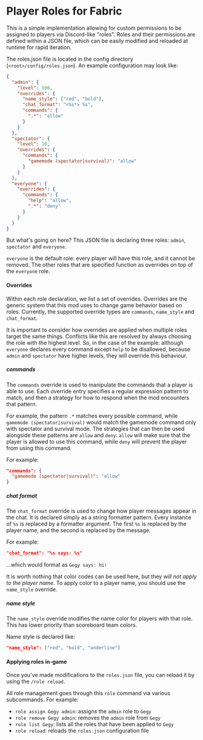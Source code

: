 # Player Roles for Fabric
This is a simple implementation allowing for custom permissions to be assigned to players via Discord-like "roles".
Roles and their permissions are defined within a JSON file, which can be easily modified and reloaded at runtime for rapid iteration.

The roles.json file is located in the config directory (`<root>/config/roles.json`). An example configuration may look like:
```json
{
  "admin": {
    "level": 100,
    "overrides": {
      "name_style": ["red", "bold"],
      "chat_format": "<%s*> %s",
      "commands": {
        ".*": "allow"
      }
    }
  },
  "spectator": {
    "level": 10,
    "overrides": {
      "commands": {
        "gamemode (spectator|survival)": "allow"
      }
    }
  },
  "everyone": {
    "overrides": {
      "commands": {
        "help": "allow",
        ".*": "deny"
      }
    }
  }
}
```

But what's going on here? This JSON file is declaring three roles: `admin`, `spectator` and `everyone`.

`everyone` is the default role: every player will have this role, and it cannot be removed. 
The other roles that are specified function as overrides on top of the `everyone` role.

#### Overrides
Within each role declaration, we list a set of overrides. Overrides are the generic system that this mod uses to change game behavior based on roles.
Currently, the supported override types are `commands`, `name_style` and `chat_format`.

It is important to consider how overrides are applied when multiple roles target the same things. Conflicts like this are resolved by always choosing the role with the highest level.
So, in the case of the example: although `everyone` declares every command except `help` to be disallowed, because `admin` and `spectator` have higher levels, they will override this behaviour.

##### commands 
The `commands` override is used to manipulate the commands that a player is able to use.
Each override entry specifies a regular expression pattern to match, and then a strategy for how to respond when the mod encounters that pattern.

For example, the pattern `.*` matches every possible command, while `gamemode (spectator|survival)` would match the gamemode command only with spectator and survival mode.
The strategies that can then be used alongside these patterns are `allow` and `deny`: 
`allow` will make sure that the player is allowed to use this command, while `deny` will prevent the player from using this command.

For example:
```json
"commands": {
  "gamemode (spectator|survival)": "allow"
}
```

##### chat format
The `chat_format` override is used to change how player messages appear in the chat.
It is declared simply as a string formatter pattern. Every instance of `%s` is replaced by a formatter argument.
The first `%s` is replaced by the player name, and the second is replaced by the message.

For example:
```json
"chat_format": "%s says: %s"
```
...which would format as `Gegy says: hi!`

It is worth nothing that color codes can be used here, but they *will not apply to the player name*.
To apply color to a player name, you should use the `name_style` override.

##### name style
The `name_style` override modifies the name color for players with that role. This has lower priority than scoreboard team colors.

Name style is declared like:
```json
"name_style": ["red", "bold", "underline"]
```

#### Applying roles in-game
Once you've made modifications to the `roles.json` file, you can reload it by using the `/role reload`.

All role management goes through this `role` command via various subcommands. For example:

- `role assign Gegy admin`: assigns the `admin` role to `Gegy`
- `role remove Gegy admin`: removes the `admin` role from `Gegy`
- `role list Gegy`: lists all the roles that have been applied to `Gegy`
- `role reload`: reloads the `roles.json` configuration file
